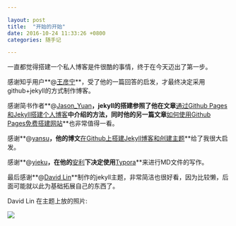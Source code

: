 ```yaml
---

layout: post
title:  "开始的开始"
date: 2016-10-24 11:33:26 +0800
categories: 随手记

---
```


一直都觉得搭建一个私人博客是件很酷的事情，终于在今天迈出了第一步。

感谢知乎用户**@[王彦宁](https://www.zhihu.com/people/kresnikwang)**，受了他的一篇回答的启发，才最终决定采用github+jekyll的方式制作博客。

感谢简书作者**@[Jason_Yuan](http://www.jianshu.com/users/27977c26588a)**，jekyll的搭建参照了他在文章**[通过Github Pages和Jekyll搭建个人博客](http://www.jianshu.com/p/3f355c7872d5)**中介绍的方法，同时他的另一篇文章**[如何使用Github Pages免费搭建网站](http://www.jianshu.com/p/6cabb41495c8)**也非常值得一看。

感谢**@[yansu](http://yansu.org)**，他的博文**[在Github上搭建Jekyll博客和创建主题](http://yansu.org/2014/02/12/how-to-deploy-a-blog-on-github-by-jekyll.html)**给了我很大启发。

感谢**@[yieku](http://www.jianshu.com/users/b771961f99fc)**，在他的**[安利](http://www.jianshu.com/p/5256ecc06eec)**下决定使用**[Typora](http://www.typora.io)**来进行MD文件的写作。

最后感谢**@[David Lin](https://github.com/wild-flame)**制作的jekyll主题，非常简洁也很好看，因为比较懒，后面可能就以此为基础拓展自己的东西了。

David Lin 在主题上放的照片:

 ![]({{site.baseurl}}/assets/img/Taffy.jpg)

